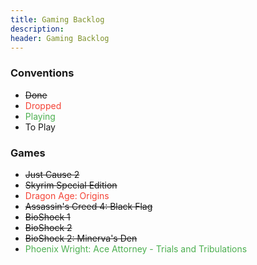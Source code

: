 ```yaml
---
title: Gaming Backlog
description:
header: Gaming Backlog
---
```


### Conventions

* ~~Done~~
* <span style="color:#F44336">Dropped</span>
* <span style="color:#4CAF50">Playing</span>
* To Play

### Games

* ~~Just Cause 2~~
* ~~Skyrim Special Edition~~
* <span style="color:#F44336">Dragon Age: Origins</span>
* ~~Assassin's Creed 4: Black Flag~~
* ~~BioShock 1~~
* ~~BioShock 2~~
* ~~BioShock 2: Minerva's Den~~
* <span style="color:#4CAF50">Phoenix Wright: Ace Attorney - Trials and Tribulations</span>
